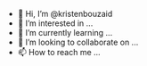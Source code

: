 - 👋 Hi, I’m @kristenbouzaid
- 👀 I’m interested in ...
- 🌱 I’m currently learning ...
- 💞️ I’m looking to collaborate on ...
- 📫 How to reach me ...

<!---
kristenbouzaid/kristenbouzaid is a ✨ special ✨ repository because its `README.md` (this file) appears on your GitHub profile.
You can click the Preview link to take a look at your changes.
--->
